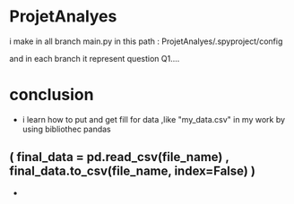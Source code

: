 # ProjetAnalyes
i make in all branch main.py in this path : ProjetAnalyes/.spyproject/config 

and in each branch it represent question Q1.... 





# conclusion 
-  i  learn how to put and get fill for data ,like "my_data.csv" in my work by using bibliothec pandas
  
  ( final_data = pd.read_csv(file_name) , final_data.to_csv(file_name, index=False) )
-   
-  

